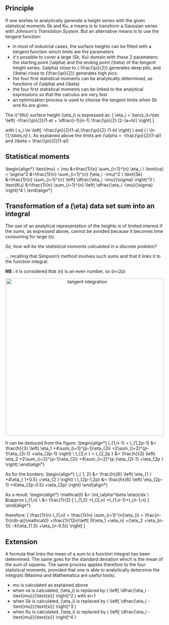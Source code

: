 
## Principle

If one wishes to analytically generate a height series with the given statistical moments Sk and Ku, a means is to transform a Gaussian series with *Johnson's Translation System*.
But an alternative means is to use the *tangent* function:

- in most of industrial cases, the surface heights can be fitted with a *tangent* function which limits are the parameters
- it's possible to cover a large (Sk, Ku) domain with these 2 parameters: the starting point \(\alpha\) and the ending point \(\beta\) of the *tangent* height series.
\(\alpha\) close to \(-\frac{\pi}{2}\) generates deep pits, and \(\beta\) close to \(\frac{\pi}{2}\) generates high pics.
- the four first statistical moments can be analytically determined, as functions of \(\alpha\) and \(\beta\)
- the four first statistical moments can be linked to the analytical expressions so that the calculus are very fast
- an optimization process is used to choose the *tangent* limits when Sk and Ku are given.

The i\(^{th}\) surface height \(\eta_i\) is expressed as:
\[
   \eta_i = \tan(x_i)=\tan \left[ -\frac{\pi}{2}(1-a) + \dfrac{i-1}{n-1} \frac{\pi}{2} [2-(a+b)] \right]
\]

with \( x_i \in \left[ -\frac{\pi}{2}(1-a),\frac{\pi}{2} (1-b) \right] \) and \( i \in \{1,\ldots,n\} \).
As explained above the limits are \(\alpha = -\frac{\pi}{2}(1-a)\) and \(\beta = \frac{\pi}{2}(1-a)\)

## Statistical moments

\begin{align*}
   \text{mu} = \mu      &=\frac{1}{n} \sum_{i=1}^{n} \eta_i \\
   \text{va} = \sigma^2 &=\frac{1}{n} \sum_{i=1}^{n} (\eta_i -\mu)^2 \\
   \text{Sk}            &=\frac{1}{n} \sum_{i=1}^{n} \left( \dfrac{\eta_i -\mu}{\sigma} \right)^3 \\
   \text{Ku}            &=\frac{1}{n} \sum_{i=1}^{n} \left( \dfrac{\eta_i -\mu}{\sigma} \right)^4 \\
\end{align*}

## Transformation of a \(\eta\) data set sum into an integral

The use of an analytical representation of the heights is of limited interest if the sums, as expressed above, cannot be avoided
because it becomes time consuming for large \(n\).

*So, how will be the statistical moments calculated in a discrete problem?*

... recalling that Simpson’s method involves such sums and that it links it to the function integral.

**NB :** it is considered that \(n\) is an even number, so \(n=2p\)

<p style="text-align:center;"><img src="../media/integration.png" alt="tangent integration" width="500px"/></p>


It can be deduced from the figure:
\begin{align*}
   I_{1,n-1} = I_{1,2p-1}  &= \frac{h}{3} \left( \eta_1 +4\sum_{i=1}^{p-1}\eta_{2i} +2\sum_{i=2}^{p-1}\eta_{2i-1} +\eta_{2p-1} \right) \\
   I_{2,n  } = I_{2,2p  }  &= \frac{h}{3} \left( \eta_2 +2\sum_{i=2}^{p-1}\eta_{2i} +4\sum_{i=2}^{p  }\eta_{2i-1} +\eta_{2p  } \right)
\end{align*}

As for the borders:
\begin{align*}
   I_{   1, 2} &= \frac{h}{6} \left( \eta_{1   } +4\eta_{ 1+0.5} +\eta_{2 } \right) \\
   I_{2p-1,2p} &= \frac{h}{6} \left( \eta_{2p-1} +4\eta_{2p-0.5} +\eta_{2p} \right)
\end{align*}

As a result:
\begin{align*}
   \mathcal{I} &=       \int_\alpha^\beta \eta(x)dx \\
               &\approx I_{1,n}                     \\
               &=       \frac{1}{2} [ I_{1,2} +I_{2,n} +I_{1,n-1}+I_{n-1,n} ]
\end{align*}

therefore:
\[
\frac{1}{n} I_{1,n} = \frac{1}{n} \sum_{i=1}^{n}\eta_{i}
                    = \frac{n-1}{n(b-a)}\mathcal{I} +\frac{1}{12n}\left[ 9(\eta_1 +\eta_n) +(\eta_2 +\eta_{n-1}) -4(\eta_{1.5} +\eta_{n-0.5}) \right]
\]

## Extension

A formula that links the mean of a sum to a function integral has been determined.
The same goes for the standard deviation which is the mean of the sum of squares. The same process applies therefore to the four statistical moments, provided
that one is able to analytically determine the integrals (Maxima and Mathematica are useful tools).

- mu is calculated as explained above
- when va is calculated, \(\eta_i\) is replaced by \( \left[ \dfrac{\eta_i -\text{mu}}{\text{si}} \right]^2 \) with si=1
- when Sk is calculated, \(\eta_i\) is replaced by \( \left[ \dfrac{\eta_i -\text{mu}}{\text{si}} \right]^3 \)
- when Ku is calculated, \(\eta_i\) is replaced by \( \left[ \dfrac{\eta_i -\text{mu}}{\text{si}} \right]^4 \)





